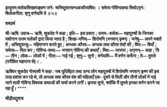 **इत्युत्तम:श्लोकशिखामङ्क्षण जने-** **ष्वभिष्टुवत्स्वन्धककौरवषिय: ।** **समेत्य गोविन्दकथा मिथोऽगृनं-** **षिलोकगीता: शृणु वर्णयामि ते ॥ ५॥** 

**शब्दार्थ** 

**श्री-ऋषि: उवाच—** **ऋषि, शुकदेव ने कहा** **; इति—** **इस प्रकार** **; उत्तम:-श्लोक—** **महापुरुषों के जिनका यशोगान उत्तम श्लोकों** **द्वारा किया जाता है** **; शिखा-मणिम्—** **शिरोमणि (भगवान् कृष्ण)** **; जनेषु—** **अपने भक्तों में** **; अभिष्टुवत्सु—** **महिमागान करते हुए** **;** **अन्धक-कौरव—** **अन्धक तथा कौरव वंशों की** **; षिय:—** **षियाँ** **; समेत्य—** **मिल कर** **; गोविन्द-कथा:—** **भगवान् गोविन्द की** **कथाएँ** **; मिथ:—** **परस्पर** **; अगृणन्—** **कहा** **; त्रि—** **तीन** **; लोक—** **लोकों में** **; गीता:—** **गाई गई** **; शृणु—** **सुनो** **; वर्णयामि—** **मैं वर्णन** **करूँगा** **; ते—** **तुमसे (परीक्षित महाराज से)।** **.** 

**ऋषिवर शुकदेव गोस्वामी ने कहा : जब युधिषि्ठर तथा अन्य लोग महापुरुषों में शिरोमणि** **भगवान् कृष्ण की इस तरह प्रशंसा कर रहे थे, तो अन्धक तथा कौरव वंश की महिलाएँ एक-** **दूसरे से मिलीं और तीनों लोकों में गाई जाने वाली गोविन्द विषयक कथाओं की चर्चा करने** **लगीं। कृपया सुनो, क्योंकि मैं तुमसे इनका वर्णन करने जा रहा हूँ।** **** 

**श्रीद्रौपद्युवाच** 
